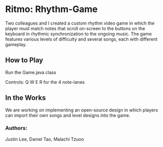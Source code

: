 Ritmo: Rhythm-Game
===
Two colleagues and I created a custom rhythm video game in which the player must match notes that scroll on-screen to the buttons on the keyboard in rhythmic synchronization to the ongoing music. The game features various levels of difficulty and several songs, each with different gameplay. 

How to Play
---
Run the Game.java class

Controls: Q W E R for the 4 note-lanes


In the Works
---
We are working on implementing an open-source design in which players can import their own songs and level designs into the game.

### Authors: ###
Justin Lee, Daniel Tao, Malachi Tzuoo

